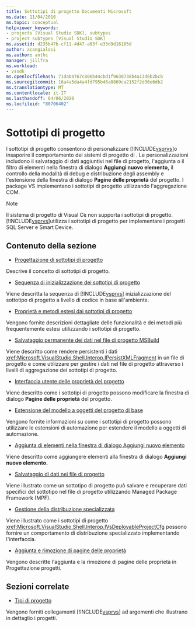 ```yaml
---
title: Sottotipi di progetto Documenti Microsoft
ms.date: 11/04/2016
ms.topic: conceptual
helpviewer_keywords:
- projects [Visual Studio SDK], subtypes
- project subtypes [Visual Studio SDK]
ms.assetid: d235b47b-cf11-4d47-a63f-e33d9d16105d
author: acangialosi
ms.author: anthc
manager: jillfra
ms.workload:
- vssdk
ms.openlocfilehash: 71dab4767c806b44cbd1f9638738b4a13d6b2bcb
ms.sourcegitcommit: 16a4a5da4a4fd795b46a0869ca2152f2d36e6db2
ms.translationtype: MT
ms.contentlocale: it-IT
ms.lasthandoff: 04/06/2020
ms.locfileid: "80706402"
---
```

# <a name="project-subtypes"></a>Sottotipi di progetto
I sottotipi di progetto consentono di personalizzare [!INCLUDE[vsprvs](../../code-quality/includes/vsprvs_md.md)]o insaporire il comportamento dei sistemi di progetto di . Le personalizzazioni includono il salvataggio di dati aggiuntivi nel file di progetto, l'aggiunta o il filtro di elementi nella finestra di dialogo **Aggiungi nuovo elemento,** il controllo della modalità di debug e distribuzione degli assembly e l'estensione della finestra di dialogo **Pagine delle proprietà** del progetto. I package VS implementano i sottotipi di progetto utilizzando l'aggregazione COM.

> [!NOTE]
> Il sistema di progetto di Visual Cè non supporta i sottotipi di progetto. [!INCLUDE[vsprvs](../../code-quality/includes/vsprvs_md.md)]utilizza i sottotipi di progetto per implementare i progetti SQL Server e Smart Device.

## <a name="in-this-section"></a>Contenuto della sezione
- [Progettazione di sottotipi di progetto](../../extensibility/internals/project-subtypes-design.md)

 Descrive il concetto di sottotipi di progetto.

- [Sequenza di inizializzazione dei sottotipi di progetto](../../extensibility/internals/initialization-sequence-of-project-subtypes.md)

 Viene descritta la sequenza di [!INCLUDE[vsprvs](../../code-quality/includes/vsprvs_md.md)] inizializzazione del sottotipo di progetto a livello di codice in base all'ambiente.

- [Proprietà e metodi estesi dai sottotipi di progetto](../../extensibility/internals/properties-and-methods-extended-by-project-subtypes.md)

 Vengono fornite descrizioni dettagliate delle funzionalità e dei metodi più frequentemente estesi utilizzando i sottotipi di progetto.

- [Salvataggio permanente dei dati nel file di progetto MSBuild](../../extensibility/internals/persisting-data-in-the-msbuild-project-file.md)

 Viene descritto come rendere persistenti i dati <xref:Microsoft.VisualStudio.Shell.Interop.IPersistXMLFragment> in un file di progetto e come utilizzare per gestire i dati nel file di progetto attraverso i livelli di aggregazione dei sottotipi di progetto.

- [Interfaccia utente delle proprietà del progetto](../../extensibility/internals/project-property-user-interface.md)

 Viene descritto come i sottotipi di progetto possono modificare la finestra di dialogo **Pagine delle proprietà** del progetto.

- [Estensione del modello a oggetti del progetto di base](../../extensibility/internals/extending-the-object-model-of-the-base-project.md)

 Vengono fornite informazioni su come i sottotipi di progetto possono utilizzare le estensioni di automazione per estendere il modello a oggetti di automazione.

- [Aggiunta di elementi nella finestra di dialogo Aggiungi nuovo elemento](../../extensibility/internals/contributing-to-the-add-new-item-dialog-box.md)

 Viene descritto come aggiungere elementi alla finestra di dialogo **Aggiungi nuovo elemento.**

- [Salvataggio di dati nei file di progetto](../../extensibility/saving-data-in-project-files.md)

 Viene illustrato come un sottotipo di progetto può salvare e recuperare dati specifici del sottotipo nel file di progetto utilizzando Managed Package Framework (MPF).

- [Gestione della distribuzione specializzata](../../extensibility/internals/handling-specialized-deployment.md)

 Viene illustrato come i sottotipi di progetto <xref:Microsoft.VisualStudio.Shell.Interop.IVsDeployableProjectCfg> possono fornire un comportamento di distribuzione specializzato implementando l'interfaccia.

- [Aggiunta e rimozione di pagine delle proprietà](../../extensibility/adding-and-removing-property-pages.md)

 Vengono descritte l'aggiunta e la rimozione di pagine delle proprietà in Progettazione progetti.

## <a name="related-sections"></a>Sezioni correlate
- [Tipi di progetto](../../extensibility/internals/project-types.md)

 Vengono forniti collegamenti [!INCLUDE[vsprvs](../../code-quality/includes/vsprvs_md.md)] ad argomenti che illustrano in dettaglio i progetti.
